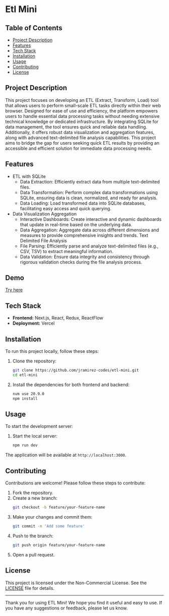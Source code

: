 # Etl Mini

## Table of Contents
- [Project Description](#project-description)
- [Features](#features)
- [Tech Stack](#tech-stack)
- [Installation](#installation)
- [Usage](#usage)
- [Contributing](#contributing)
- [License](#license)

## Project Description
This project focuses on developing an ETL (Extract, Transform, Load) tool that allows users to perform small-scale ETL tasks directly within their web browser. Designed for ease of use and efficiency, the platform empowers users to handle essential data processing tasks without needing extensive technical knowledge or dedicated infrastructure. By integrating SQLite for data management, the tool ensures quick and reliable data handling. Additionally, it offers robust data visualization and aggregation features, along with advanced text-delimited file analysis capabilities. This project aims to bridge the gap for users seeking quick ETL results by providing an accessible and efficient solution for immediate data processing needs.

## Features
- ETL with SQLite
  - Data Extraction: Efficiently extract data from multiple text-delimited files.
  - Data Transformation: Perform complex data transformations using SQLite, ensuring data is clean, normalized, and ready for analysis.
  - Data Loading: Load transformed data into SQLite databases, facilitating easy access and quick querying.
- Data Visualization Aggregation
  - Interactive Dashboards: Create interactive and dynamic dashboards that update in real-time based on the underlying data.
  - Data Aggregation: Aggregate data across different dimensions and measures to provide comprehensive insights and trends.
Text Delimited File Analysis
  - File Parsing: Efficiently parse and analyze text-delimited files (e.g., CSV, TSV) to extract meaningful information.
  - Data Validation: Ensure data integrity and consistency through rigorous validation checks during the file analysis process.

## Demo
[Try here](https://vercel.com/jordansramirezs-projects/etl-mini)

## Tech Stack
- **Frontend:** Next.js, React, Redux, ReactFlow
- **Deployment:** Vercel

## Installation
To run this project locally, follow these steps:

1. Clone the repository:
    ```bash
    git clone https://github.com/jramirez-codes/etl-mini.git
    cd etl-mini
    ```

2. Install the dependencies for both frontend and backend:
    ```bash
    nvm use 20.9.0
    npm install
    ```

## Usage
To start the development server:

1. Start the local server:
    ```bash
    npm run dev
    ```

The application will be available at `http://localhost:3000`.

## Contributing
Contributions are welcome! Please follow these steps to contribute:

1. Fork the repository.
2. Create a new branch:
    ```bash
    git checkout -b feature/your-feature-name
    ```
3. Make your changes and commit them:
    ```bash
    git commit -m 'Add some feature'
    ```
4. Push to the branch:
    ```bash
    git push origin feature/your-feature-name
    ```
5. Open a pull request.


## License
This project is licensed under the Non-Commercial License. See the [LICENSE](./LICENSE) file for details.

---

Thank you for using ETL Mini! We hope you find it useful and easy to use. If you have any suggestions or feedback, please let us know.
